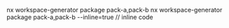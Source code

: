nx workspace-generator package pack-a,pack-b
nx workspace-generator package pack-a,pack-b --inline=true // inline code
